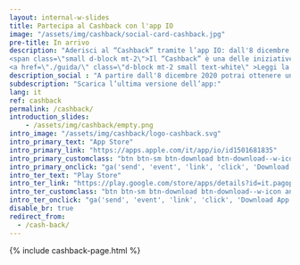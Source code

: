 ```yaml
---
layout: internal-w-slides
title: Partecipa al Cashback con l'app IO
image: "/assets/img/cashback/social-card-cashback.jpg"
pre-title: In arrivo
description: "Aderisci al “Cashback” tramite l’app IO: dall'8 dicembre 2020, con l’avvio dell’Extra Cashback di Natale, parte il programma che ti consentirà di ottenere un rimborso sugli acquisti effettuati con carte e app di pagamento.
<span class=\"small d-block mt-2\">Il “Cashback” è una delle iniziative del <a href=\"http://www.cashlessitalia.it\" class=\"font-weight-bold text-white\">Piano Italia Cashless</a> promosso dal Governo.</span>
<a href=\"./guida/\" class=\"d-block mt-2 small text-white\" >Leggi la Guida al Cashback completa</a>"
description_social : "A partire dall'8 dicembre 2020 potrai ottenere un rimborso sugli acquisti effettuati con strumenti di pagamento elettronico"
subdescription: "Scarica l’ultima versione dell’app:"
lang: it
ref: cashback
permalink: /cashback/
introduction_slides:
    - /assets/img/cashback/empty.png
intro_image: "/assets/img/cashback/logo-cashback.svg"
intro_primary_text: "App Store"
intro_primary_link: "https://apps.apple.com/it/app/io/id1501681835"
intro_primary_customclass: "btn btn-sm btn-download btn-download--w-icon ios text-uppercase px-3 px-md-5 mr-2"
intro_primary_onclick: "ga('send', 'event', 'link', 'click', 'Download App: iOS', 1)"
intro_ter_text: "Play Store"
intro_ter_link: "https://play.google.com/store/apps/details?id=it.pagopa.io.app"
intro_ter_customclass: "btn btn-sm btn-download btn-download--w-icon android text-uppercase px-3 px-md-5 "
intro_ter_onclick: "ga('send', 'event', 'link', 'click', 'Download App: Android', 1)"
disable_br: true
redirect_from:
  - /cash-back/
---
```


{% include cashback-page.html %}
